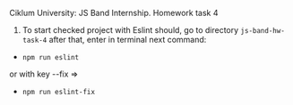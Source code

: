 Ciklum University: JS Band Internship. Homework task 4

1. To start checked project with Eslint should, go to directory ```js-band-hw-task-4```
after that, enter in terminal next command: 
  * ```npm run eslint```
  
  or with key --fix => 
  * ```npm run eslint-fix```